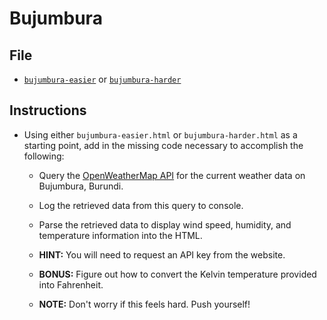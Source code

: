 # Bujumbura

## File

- [`bujumbura-easier`](Unsolved/bujumbura-easier.html) or [`bujumbura-harder`](Unsolved/bujumbura-harder.html)

## Instructions

- Using either `bujumbura-easier.html` or `bujumbura-harder.html` as a starting point, add in the missing code necessary to accomplish the following:

  - Query the [OpenWeatherMap API](http://openweathermap.org/api) for the current weather data on Bujumbura, Burundi.

  - Log the retrieved data from this query to console.

  - Parse the retrieved data to display wind speed, humidity, and temperature information into the HTML.

  - **HINT:** You will need to request an API key from the website.

  - **BONUS:** Figure out how to convert the Kelvin temperature provided into Fahrenheit.

  - **NOTE:** Don't worry if this feels hard. Push yourself!
